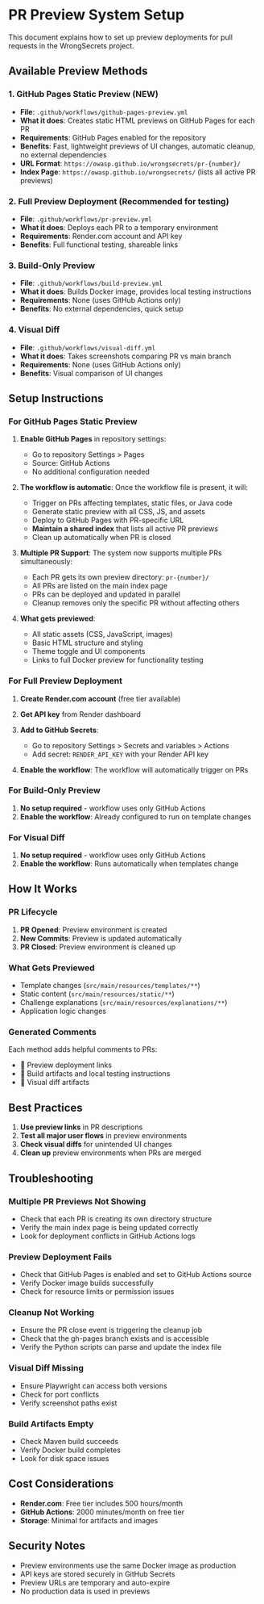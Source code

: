 # PR Preview System Setup

This document explains how to set up preview deployments for pull requests in the WrongSecrets project.

## Available Preview Methods

### 1. GitHub Pages Static Preview (NEW)
- **File**: `.github/workflows/github-pages-preview.yml`
- **What it does**: Creates static HTML previews on GitHub Pages for each PR
- **Requirements**: GitHub Pages enabled for the repository
- **Benefits**: Fast, lightweight previews of UI changes, automatic cleanup, no external dependencies
- **URL Format**: `https://owasp.github.io/wrongsecrets/pr-{number}/`
- **Index Page**: `https://owasp.github.io/wrongsecrets/` (lists all active PR previews)

### 2. Full Preview Deployment (Recommended for testing)
- **File**: `.github/workflows/pr-preview.yml`
- **What it does**: Deploys each PR to a temporary environment
- **Requirements**: Render.com account and API key
- **Benefits**: Full functional testing, shareable links

### 3. Build-Only Preview
- **File**: `.github/workflows/build-preview.yml`
- **What it does**: Builds Docker image, provides local testing instructions
- **Requirements**: None (uses GitHub Actions only)
- **Benefits**: No external dependencies, quick setup

### 4. Visual Diff
- **File**: `.github/workflows/visual-diff.yml`
- **What it does**: Takes screenshots comparing PR vs main branch
- **Requirements**: None (uses GitHub Actions only)
- **Benefits**: Visual comparison of UI changes

## Setup Instructions

### For GitHub Pages Static Preview

1. **Enable GitHub Pages** in repository settings:
   - Go to repository Settings > Pages
   - Source: GitHub Actions
   - No additional configuration needed

2. **The workflow is automatic**: Once the workflow file is present, it will:
   - Trigger on PRs affecting templates, static files, or Java code
   - Generate static preview with all CSS, JS, and assets
   - Deploy to GitHub Pages with PR-specific URL
   - **Maintain a shared index** that lists all active PR previews
   - Clean up automatically when PR is closed

3. **Multiple PR Support**: The system now supports multiple PRs simultaneously:
   - Each PR gets its own preview directory: `pr-{number}/`
   - All PRs are listed on the main index page
   - PRs can be deployed and updated in parallel
   - Cleanup removes only the specific PR without affecting others

4. **What gets previewed**:
   - All static assets (CSS, JavaScript, images)
   - Basic HTML structure and styling
   - Theme toggle and UI components
   - Links to full Docker preview for functionality testing

### For Full Preview Deployment

1. **Create Render.com account** (free tier available)
2. **Get API key** from Render dashboard
3. **Add to GitHub Secrets**:
   - Go to repository Settings > Secrets and variables > Actions
   - Add secret: `RENDER_API_KEY` with your Render API key

4. **Enable the workflow**: The workflow will automatically trigger on PRs

### For Build-Only Preview

1. **No setup required** - workflow uses only GitHub Actions
2. **Enable the workflow**: Already configured to run on template changes

### For Visual Diff

1. **No setup required** - workflow uses only GitHub Actions
2. **Enable the workflow**: Runs automatically when templates change

## How It Works

### PR Lifecycle

1. **PR Opened**: Preview environment is created
2. **New Commits**: Preview is updated automatically
3. **PR Closed**: Preview environment is cleaned up

### What Gets Previewed

- Template changes (`src/main/resources/templates/**`)
- Static content (`src/main/resources/static/**`)
- Challenge explanations (`src/main/resources/explanations/**`)
- Application logic changes

### Generated Comments

Each method adds helpful comments to PRs:
- 🚀 Preview deployment links
- 🔨 Build artifacts and local testing instructions
- 📸 Visual diff artifacts

## Best Practices

1. **Use preview links** in PR descriptions
2. **Test all major user flows** in preview environments
3. **Check visual diffs** for unintended UI changes
4. **Clean up** preview environments when PRs are merged

## Troubleshooting

### Multiple PR Previews Not Showing
- Check that each PR is creating its own directory structure
- Verify the main index page is being updated correctly
- Look for deployment conflicts in GitHub Actions logs

### Preview Deployment Fails
- Check that GitHub Pages is enabled and set to GitHub Actions source
- Verify Docker image builds successfully
- Check for resource limits or permission issues

### Cleanup Not Working
- Ensure the PR close event is triggering the cleanup job
- Check that the gh-pages branch exists and is accessible
- Verify the Python scripts can parse and update the index file

### Visual Diff Missing
- Ensure Playwright can access both versions
- Check for port conflicts
- Verify screenshot paths exist

### Build Artifacts Empty
- Check Maven build succeeds
- Verify Docker build completes
- Look for disk space issues

## Cost Considerations

- **Render.com**: Free tier includes 500 hours/month
- **GitHub Actions**: 2000 minutes/month on free tier
- **Storage**: Minimal for artifacts and images

## Security Notes

- Preview environments use the same Docker image as production
- API keys are stored securely in GitHub Secrets
- Preview URLs are temporary and auto-expire
- No production data is used in previews
